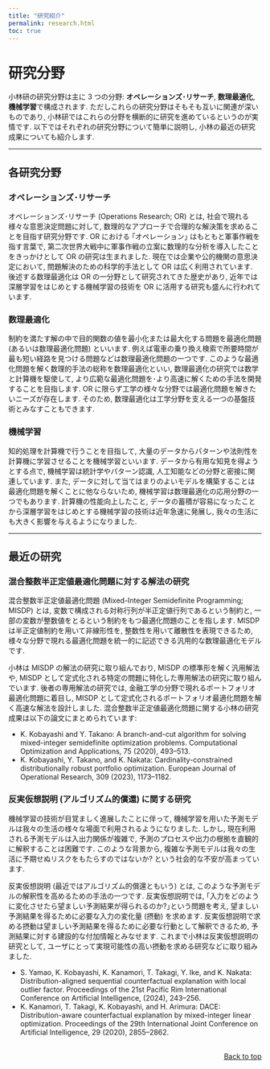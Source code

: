 ```yaml
---
title: "研究紹介"
permalink: research.html
toc: true
---
```


# 研究分野

小林研の研究分野は主に 3 つの分野: **オペレーションズ･リサーチ**, **数理最適化**, **機械学習**で構成されます. ただしこれらの研究分野はそもそも互いに関連が深いものであり, 小林研ではこれらの分野を横断的に研究を進めているというのが実情です. 以下ではそれぞれの研究分野について簡単に説明し, 小林の最近の研究成果についても紹介します. 


---

## 各研究分野

### オペレーションズ･リサーチ

オペレーションズ･リサーチ (Operations Research; OR) とは, 社会で現れる様々な意思決定問題に対して, 数理的なアプローチで合理的な解決策を求めることを目指す研究分野です. OR における ｢オペレーション｣ はもともと軍事作戦を指す言葉で, 第二次世界大戦中に軍事作戦の立案に数理的な分析を導入したことをきっかけとして OR の研究は生まれました. 現在では企業や公的機関の意思決定において, 問題解決のための科学的手法として OR は広く利用されています. 後述する数理最適化は OR の一分野として研究されてきた歴史があり, 近年では深層学習をはじめとする機械学習の技術を OR に活用する研究も盛んに行われています.

### 数理最適化

制約を満たす解の中で目的関数の値を最小化または最大化する問題を最適化問題 (あるいは数理最適化問題) といいます. 例えば電車の乗り換え検索で所要時間が最も短い経路を見つける問題などは数理最適化問題の一つです. このような最適化問題を解く数理的手法の総称を数理最適化といい, 数理最適化の研究では数学と計算機を駆使して, より広範な最適化問題を･より高速に解くための手法を開発することを目指します. OR に限らず工学の様々な分野では最適化問題を解きたいニーズが存在します. そのため, 数理最適化は工学分野を支える一つの基盤技術とみなすこともできます.

### 機械学習

知的処理を計算機で行うことを目指して, 大量のデータからパターンや法則性を計算機に学習させることを機械学習といいます. データから有用な知見を得ようとする点で, 機械学習は統計学やパターン認識, 人工知能などの分野と密接に関連しています. また, データに対して当てはまりのよいモデルを構築することは最適化問題を解くことに他ならないため, 機械学習は数理最適化の応用分野の一つでもあります. 計算機の性能向上したこと, データの蓄積が容易になったことから深層学習をはじめとする機械学習の技術は近年急速に発展し, 我々の生活にも大きく影響を与えるようになりました.

--- 

## 最近の研究

### 混合整数半正定値最適化問題に対する解法の研究

混合整数半正定値最適化問題 (Mixed-Integer Semidefinite Programming; MISDP) とは, 変数で構成される対称行列が半正定値行列であるという制約と, 一部の変数が整数値をとるという制約をもつ最適化問題のことを指します. MISDP は半正定値制約を用いて非線形性を, 整数性を用いて離散性を表現できるため, 様々な分野で現れる最適化問題を統一的に記述できる汎用的な数理最適化モデルです. 

小林は MISDP の解法の研究に取り組んでおり, MISDP の標準形を解く汎用解法や, MISDP として定式化される特定の問題に特化した専用解法の研究に取り組んでいます. 後者の専用解法の研究では, 金融工学の分野で現れるポートフォリオ最適化問題に着目し, MISDP として定式化されるポートフォリオ最適化問題を解く高速な解法を設計しました. 混合整数半正定値最適化問題に関する小林の研究成果は以下の論文にまとめられています: 

- K. Kobayashi and Y. Takano: A branch-and-cut algorithm for solving mixed-integer semidefinite optimization problems. Computational Optimization and Applications, 75 (2020), 493–513.
- K. Kobayashi, Y. Takano, and K. Nakata: Cardinality-constrained distributionally robust portfolio optimization. European Journal of Operational Research, 309 (2023), 1173–1182.

### 反実仮想説明 (アルゴリズム的償還) に関する研究 

機械学習の技術が目覚ましく進展したことに伴って, 機械学習を用いた予測モデルは我々の生活の様々な場面で利用されるようになりました. しかし, 現在利用される予測モデルは入出力関係が複雑で, 予測のプロセスや出力の根拠を直観的に解釈することは困難です. このような背景から, 複雑な予測モデルは我々の生活に予期せぬリスクをもたらすのではないか? という社会的な不安が高まっています. 

反実仮想説明 (最近ではアルゴリズム的償還ともいう) とは, このような予測モデルの解釈性を高めるための手法の一つです. 
反実仮想説明では, ｢入力をどのように変化させたら望ましい予測結果が得られるのか?｣という問題を考え, 望ましい予測結果を得るために必要な入力の変化量 (摂動) を求めます. 反実仮想説明で求める摂動は望ましい予測結果を得るために必要な行動として解釈できるため, 予測結果に対する建設的な付加情報とみなせます.  これまで小林は反実仮想説明の研究として, ユーザにとって実現可能性の高い摂動を求める研究などに取り組みました. 

- S. Yamao, K. Kobayashi, K. Kanamori, T. Takagi, Y. Ike, and K. Nakata: Distribution-aligned sequential counterfactual explanation with local outlier factor. Proceedings of the 21st Pacific Rim International Conference on Artificial Intelligence, (2024), 243–256.
- K. Kanamori, T. Takagi, K. Kobayashi, and H. Arimura: DACE: Distribution-aware counterfactual explanation by mixed-integer linear optimization. Proceedings of the 29th International Joint Conference on Artificial Intelligence, 29 (2020), 2855–2862.



<p class="sample" style="text-align:end;">
<br>
 <a href="#top">Back to top</a>
</p>
